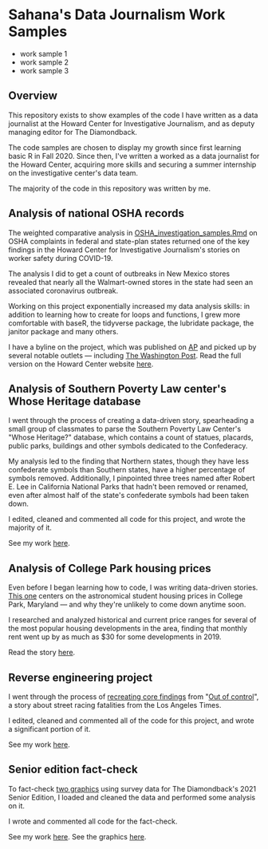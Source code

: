 # Sahana's Data Journalism Work Samples
* work sample 1
* work sample 2 
* work sample 3

## Overview
 
This repository exists to show examples of the code I have written as a data journalist at the Howard Center for Investigative Journalism, and as deputy managing editor for The Diamondback. 

The code samples are chosen to display my growth since first learning basic R in Fall 2020. Since then, I've written a worked as a data journalist for the Howard Center, acquiring more skills and securing a summer internship on the investigative center's data team. 

The majority of the code in this repository was written by me. 

## Analysis of national OSHA records

The weighted comparative analysis in [OSHA_investigation_samples.Rmd](https://github.com/sahanasjay/data_journalism_portfolio/blob/main/howard_center_OSHA_investigation_examples/OSHA_investigation_samples.Rmd) on OSHA complaints in federal and state-plan states returned one of the key findings in the Howard Center for Investigative Journalism's stories on worker safety during COVID-19. 

The analysis I did to get a count of outbreaks in New Mexico stores revealed that nearly all the Walmart-owned stores in the state had seen an associated coronavirus outbreak.

Working on this project  exponentially increased my data analysis skills: in addition to learning how to create for loops and functions, I grew more comfortable with baseR, the tidyverse package, the lubridate package, the janitor package and many others. 

I have a byline on the project, which was published on [AP](https://apnews.com/article/coronavirus-pandemic-health-business-caf5e31d883a18deae6cd367a5ee8978) and picked up by several notable outlets — including [The Washington Post](https://www.washingtonpost.com/business/walmart-sales-soared-essential-workers-got-scant-protection/2021/05/12/a4fe5d6a-b33f-11eb-bc96-fdf55de43bef_story.html). Read the full version on the Howard Center website [here](https://cnsmaryland.org/2021/05/12/as-walmart-sales-soared-workers-got-scant-covid-19-protection-from-osha/).

## Analysis of Southern Poverty Law center's Whose Heritage database

I went through the process of creating a data-driven story, spearheading a small group of classmates to parse the Southern Poverty Law Center's "Whose Heritage?" database, which contains a count of statues, placards, public parks, buildings and other symbols dedicated to the Confederacy.

My analysis led to the finding that Northern states, though they have less confederate symbols than Southern states, have a higher percentage of symbols removed. Additionally, I pinpointed three trees named after Robert E. Lee in California National Parks that hadn't been removed or renamed, even after almost half of the state's confederate symbols had been taken down. 

I edited, cleaned and commented all code for this project, and wrote the majority of it. 

See my work [here](https://github.com/sahanasjay/data_journalism_portfolio/blob/main/heritage_analysis_project/heritage_analysis_final.Rmd). 

## Analysis of College Park housing prices  

Even before I began learning how to code, I was writing data-driven stories. [This one](https://dbknews.com/2019/12/29/umd-college-park-student-housing-rent-prices-expensive-vacancy-commons-varsity-view/) centers on the astronomical student housing prices in College Park, Maryland — and why they're unlikely to come down anytime soon. 

I researched and analyzed historical and current price ranges for several of the most popular housing developments in the area, finding that monthly rent went up by as much as $30 for some developments in 2019.

Read the story [here](https://dbknews.com/2019/12/29/umd-college-park-student-housing-rent-prices-expensive-vacancy-commons-varsity-view/). 

## Reverse engineering project 

I went through the process of [recreating core findings](https://github.com/sahanasjay/data_journalism_portfolio/blob/main/reverse_engineering_project/analysis.Rmd) from "[Out of control](https://www.latimes.com/projects/la-me-street-racing/)", a story about street racing fatalities from the Los Angeles Times.

I edited, cleaned and commented all of the code for this project, and wrote a significant portion of it. 

See my work [here](https://github.com/sahanasjay/data_journalism_portfolio/blob/main/reverse_engineering_project/analysis.Rmd). 

## Senior edition fact-check 

To fact-check [two graphics](https://dbknews.com/2021/04/27/senior-edition-looking-back-survey/) using survey data for The Diamondback's 2021 Senior Edition, I loaded and cleaned the data and performed some analysis on it.

I wrote and commented all code for the fact-check. 

See my work [here](https://github.com/sahanasjay/data_journalism_portfolio/blob/main/senior_edition_data_fact_check/senior_edition_data.Rmd). See the graphics [here](https://dbknews.com/2021/04/27/senior-edition-looking-back-survey/). 
 

